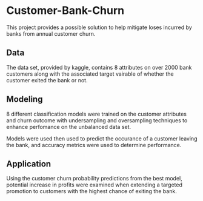 # Customer-Bank-Churn
This project provides a possible solution to help mitigate loses incurred by banks from annual customer churn.

## Data
The data set, provided by kaggle, contains 8 attributes on over 2000 bank customers along with the associated target vairable of whether the customer exited the bank or not.

## Modeling
8 different classification models were trained on the customer attributes and churn outcome with undersampling and oversampling techniques to enhance perfomance on the unbalanced data set.

Models were used then used to predict the occurance of a customer leaving the bank, and accuracy metrics were used to determine performance. 

## Application
Using the customer churn probability predictions from the best model, potential increase in profits were examined when extending a targeted promotion to customers with the highest chance of exiting the bank.
